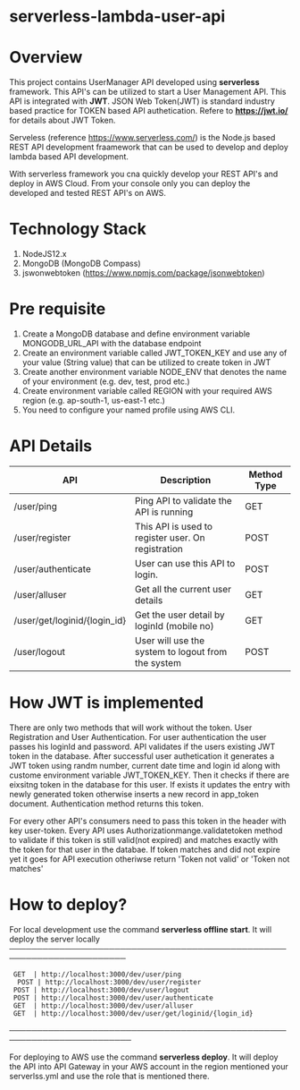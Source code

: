 # serverless-lambda-user-api
# Overview
This project contains UserManager API developed using **serverless** framework.
This API's can be utilized to start a User Management API. 
This API is integrated with **JWT**. JSON Web Token(JWT) is standard industry based practice for TOKEN based API authetication.
Refere to **https://jwt.io/** for details about JWT Token.

Serveless (reference https://www.serverless.com/) is the Node.js based REST API development fraamework that can be used to develop and deploy 
lambda based API development.

With serverless framework you cna quickly develop your REST API's and deploy in AWS Cloud. 
From your console only you can deploy the developed and tested REST API's on AWS.

# Technology Stack
1. NodeJS12.x
2. MongoDB (MongoDB Compass)
3. jswonwebtoken (https://www.npmjs.com/package/jsonwebtoken)

# Pre requisite
1. Create a MongoDB database and define environment variable MONGODB_URL_API with the database endpoint
2. Create an environment variable called JWT_TOKEN_KEY and use any of your value (String value) that can be utilized to create token in JWT
3. Create another environment variable NODE_ENV that denotes the name of your environment (e.g. dev, test, prod etc.)
4. Create environment variable called REGION with your required AWS region (e.g. ap-south-1, us-east-1 etc.)
5. You need to configure your named profile using AWS CLI.



# API Details
|   API|Description   |Method Type|
|---|---|--|
| /user/ping  |  Ping API to validate the API is running |   GET|
| /user/register | This API is used to register user. On registration |   POST |
|  /user/authenticate| User can use this API to login.  | POST |
|  /user/alluser|  Get all the current user details | GET |
|  /user/get/loginid/{login_id} |  Get the user detail by loginId (mobile no)| GET |
|  /user/logout| User will use the system to logout from the system | POST|

# How JWT is implemented
There are only two methods that will work without the token. 
User Registration and User Authentication.
For user authentication the user passes his loginId and password. API validates if the users existing JWT token in the database.
After successful user authetication it generates a JWT token using randm number, current date time and login id along with custome environment variable JWT_TOKEN_KEY.
Then it checks if there are eixsitng token in the database for this user. If exists it updates the entry with newly generated token otherwise inserts a new record in app_token document.
Authentication method returns this token.

For every other API's consumers need to pass this token in the header with key user-token. Every API uses Authorizationmange.validatetoken method to validate if this token is still valid(not expired)
and matches exactly with the token for that user in the databae. If token matches and did not expire yet it goes for API execution otheriwse return 'Token not valid' or 'Token not matches'

# How to deploy?
For local development use the command **serverless offline start**.
It will deploy the server locally 
   ───────────────────────────────────────────────────────────────────────
                                                                           
     GET  | http://localhost:3000/dev/user/ping                          
      POST | http://localhost:3000/dev/user/register  
     POST | http://localhost:3000/dev/user/logout                         
     POST | http://localhost:3000/dev/user/authenticate                   
     GET  | http://localhost:3000/dev/user/alluser                       
     GET  | http://localhost:3000/dev/user/get/loginid/{login_id}       
                                                                           
   ────────────────────────────────────────────────────────────────────────

For deploying to AWS use the command **serverless deploy**.
It will deploy the API into API Gateway in your AWS account in the region mentioned your serverlss.yml and use the role that is mentioned there.
    
    


